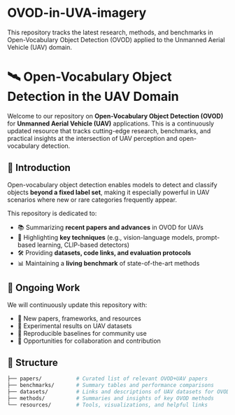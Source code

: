 # OVOD-in-UVA-imagery
This repository tracks the latest research, methods, and benchmarks in Open-Vocabulary Object Detection (OVOD) applied to the Unmanned Aerial Vehicle (UAV) domain.
# 🛰️ Open-Vocabulary Object Detection in the UAV Domain

Welcome to our repository on **Open-Vocabulary Object Detection (OVOD)** for **Unmanned Aerial Vehicle (UAV)** applications. This is a continuously updated resource that tracks cutting-edge research, benchmarks, and practical insights at the intersection of UAV perception and open-vocabulary detection.

## 📌 Introduction

Open-vocabulary object detection enables models to detect and classify objects **beyond a fixed label set**, making it especially powerful in UAV scenarios where new or rare categories frequently appear.

This repository is dedicated to:

- 📚 Summarizing **recent papers and advances** in OVOD for UAVs
- 🧠 Highlighting **key techniques** (e.g., vision-language models, prompt-based learning, CLIP-based detectors)
- 🛠️ Providing **datasets, code links, and evaluation protocols**
- 📊 Maintaining a **living benchmark** of state-of-the-art methods

## 🔄 Ongoing Work

We will continuously update this repository with:

- 📄 New papers, frameworks, and resources
- 🔬 Experimental results on UAV datasets
- 🧪 Reproducible baselines for community use
- 🤝 Opportunities for collaboration and contribution

## 📁 Structure

```bash
├── papers/           # Curated list of relevant OVOD+UAV papers
├── benchmarks/       # Summary tables and performance comparisons
├── datasets/         # Links and descriptions of UAV datasets for OVOD
├── methods/          # Summaries and insights of key OVOD methods
└── resources/        # Tools, visualizations, and helpful links
